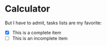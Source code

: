 # Calculator

But I have to admit, tasks lists are my favorite:

- [x] This is a complete item
- [ ] This is an incomplete item
